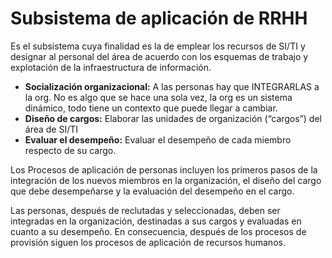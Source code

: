 # Subsistema de aplicación de RRHH

Es el subsistema cuya finalidad es la de emplear los recursos de SI/TI y designar al personal del área de acuerdo con los esquemas de trabajo y explotación de la infraestructura de información.

* **Socialización organizacional:** A las personas hay que INTEGRARLAS a la org. No es algo que se hace una sola vez, la org es un sistema dinámico, todo tiene un contexto que puede llegar a cambiar.
* **Diseño de cargos:** Elaborar las unidades de organización (“cargos”) del área de SI/TI
* **Evaluar el desempeño:** Evaluar el desempeño de cada miembro respecto de su cargo.

Los Procesos de aplicación de personas incluyen los primeros pasos de la integración de los nuevos miembros en la organización, el diseño del cargo que debe desempeñarse y la evaluación del desempeño en el cargo.

Las personas, después de reclutadas y seleccionadas, deben ser integradas en la organización, destinadas a sus cargos y evaluadas en cuanto a su desempeño. En consecuencia, después de los procesos de provisión siguen los procesos de aplicación de recursos humanos. 
